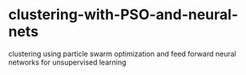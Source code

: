 # clustering-with-PSO-and-neural-nets
clustering using particle swarm optimization and feed forward neural networks for unsupervised learning
